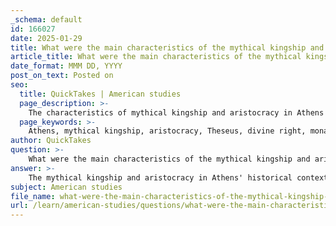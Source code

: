 ```yaml
---
_schema: default
id: 166027
date: 2025-01-29
title: What were the main characteristics of the mythical kingship and aristocracy in Athens' historical context?
article_title: What were the main characteristics of the mythical kingship and aristocracy in Athens' historical context?
date_format: MMM DD, YYYY
post_on_text: Posted on
seo:
  title: QuickTakes | American studies
  page_description: >-
    The characteristics of mythical kingship and aristocracy in Athens include divine kingship, the rise of an aristocratic class, Solon's reforms towards timocracy, and Cleisthenes' reforms that led to the development of democracy.
  page_keywords: >-
    Athens, mythical kingship, aristocracy, Theseus, divine right, monarchical authority, decline of monarchy, Areopagus, timocracy, Solon, Cleisthenes, democratic reforms, political participation, landowning elites, governance, tribal system
author: QuickTakes
question: >-
    What were the main characteristics of the mythical kingship and aristocracy in Athens' historical context?
answer: >-
    The mythical kingship and aristocracy in Athens' historical context are characterized by several key features that reflect the evolution of governance in the city-state. Here are the main characteristics:\n\n1. **Mythical Kingship**:\n   - **Divine Right and Heroic Figures**: The early kings of Athens, such as Theseus, were often depicted as semi-divine or heroic figures. Theseus, for instance, is credited with unifying the various tribes of Attica and establishing a centralized governance structure. His legendary status contributed to the perception of kingship as divinely sanctioned.\n   - **Monarchical Authority**: Initially, Athens was ruled by kings who held significant power, including military and judicial authority. This period is marked by a centralized form of governance where the king's decisions were considered final and unquestionable.\n\n2. **Transition to Aristocracy**:\n   - **Decline of Monarchy**: Over time, the power of the kings diminished, leading to the rise of an aristocratic class. This transition was influenced by various factors, including social changes and the increasing power of landowning elites.\n   - **Aristocratic Governance**: The aristocracy, composed of wealthy landowners, began to dominate political life. They formed councils, such as the Areopagus, which limited the power of the monarchy and made decisions on behalf of the citizenry. This shift marked a move towards a more collective form of governance, albeit still exclusive to the elite.\n\n3. **Timocracy and Solon's Reforms**:\n   - **Introduction of Timocracy**: In 594/3 BC, Solon introduced reforms that categorized citizens into four classes based on wealth, establishing a timocratic system. This allowed for some political participation by wealthier citizens while still maintaining aristocratic control.\n   - **Legal and Economic Reforms**: Solon's reforms aimed to alleviate social tensions and economic disparities, providing a framework for more equitable governance. However, the power remained largely in the hands of the aristocracy, as the lower classes had limited political influence.\n\n4. **Cleisthenes' Reforms and the Birth of Democracy**:\n   - **Diminishing Aristocratic Power**: The reforms of Cleisthenes in 508 BC further reduced the power of the aristocracy by reorganizing the political structure and introducing a new tribal system. This aimed to enhance citizen participation and lay the groundwork for Athenian democracy.\n   - **Formation of Democratic Institutions**: Cleisthenes established the Council of 500 and the Assembly of Citizens, which allowed for broader participation in governance, marking a significant shift from the earlier aristocratic dominance.\n\nIn summary, the mythical kingship in Athens was characterized by divine authority and centralized power, which gradually transitioned to an aristocratic system where landowning elites held sway. The reforms of Solon and Cleisthenes were pivotal in shaping the political landscape, leading to the eventual establishment of democracy, which sought to empower a broader segment of the population while diminishing the exclusive control of the aristocracy.
subject: American studies
file_name: what-were-the-main-characteristics-of-the-mythical-kingship-and-aristocracy-in-athens-historical-context.md
url: /learn/american-studies/questions/what-were-the-main-characteristics-of-the-mythical-kingship-and-aristocracy-in-athens-historical-context
---
```


&nbsp;